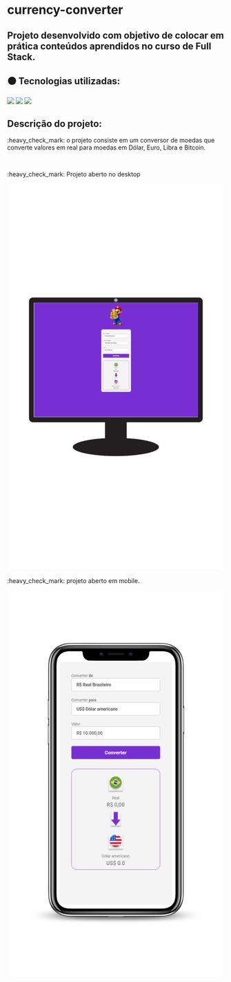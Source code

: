 # currency-converter
## Projeto desenvolvido com objetivo de colocar em prática conteúdos aprendidos no curso de Full Stack.
## :black_circle: Tecnologias utilizadas:

<img src="https://img.shields.io/badge/HTML5-E34F26?style=for-the-badge&logo=html5&logoColor=white">
<img src="https://img.shields.io/badge/CSS3-1572B6?style=for-the-badge&logo=css3&logoColor=white">
<img src="https://img.shields.io/badge/JavaScript-323330?style=for-the-badge&logo=javascript&logoColor=F7DF1E">
 
## Descrição do projeto:
<p> :heavy_check_mark: o projeto consiste em um conversor de moedas que converte valores em real para moedas em Dólar, Euro, Libra e Bitcoin. </p>
<br>

<p> :heavy_check_mark: Projeto aberto no desktop</p>

<img src="https://github.com/AlanEduardoCruz/currency-converter/blob/master/assets/desktop.png">

<p> :heavy_check_mark: projeto aberto em mobile.</p>
<img  src="https://github.com/AlanEduardoCruz/currency-converter/blob/master/assets/mobile.png">
